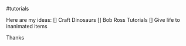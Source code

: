 #tutorials

Here are my ideas:
[] Craft Dinosaurs
[] Bob Ross Tutorials
[] Give life to inanimated items

Thanks

